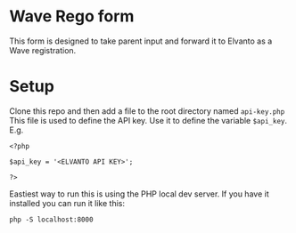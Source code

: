 # Wave Rego form
This form is designed to take parent input and forward it to Elvanto as a Wave registration.

# Setup
Clone this repo and then add a file to the root directory named `api-key.php`
This file is used to define the API key. Use it to define the variable `$api_key`.
E.g.
```
<?php

$api_key = '<ELVANTO API KEY>';

?>
```

Eastiest way to run this is using the PHP local dev server. If you have it installed you can run it like this:
```
php -S localhost:8000
```
